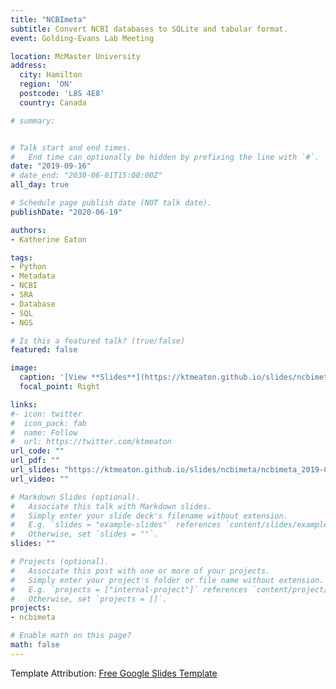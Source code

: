 ```yaml
---
title: "NCBImeta"
subtitle: Convert NCBI databases to SQLite and tabular format.
event: Golding-Evans Lab Meeting

location: McMaster University
address:
  city: Hamilton
  region: 'ON'
  postcode: 'L8S 4E8'
  country: Canada

# summary:


# Talk start and end times.
#   End time can optionally be hidden by prefixing the line with `#`.
date: "2019-09-16"
# date_end: "2030-06-01T15:00:00Z"
all_day: true

# Schedule page publish date (NOT talk date).
publishDate: "2020-06-19"

authors:
- Katherine Eaton

tags:
- Python
- Metadata
- NCBI
- SRA
- Database
- SQL
- NGS

# Is this a featured talk? (true/false)
featured: false

image:
  caption: '[View **Slides**](https://ktmeaton.github.io/slides/ncbimeta/ncbimeta_2019-09-16.pdf)'
  focal_point: Right

links:
#- icon: twitter
#  icon_pack: fab
#  name: Follow
#  url: https://twitter.com/ktmeaton
url_code: ""
url_pdf: ""
url_slides: "https://ktmeaton.github.io/slides/ncbimeta/ncbimeta_2019-09-16.pdf"
url_video: ""

# Markdown Slides (optional).
#   Associate this talk with Markdown slides.
#   Simply enter your slide deck's filename without extension.
#   E.g. `slides = "example-slides"` references `content/slides/example-slides.md`.
#   Otherwise, set `slides = ""`.
slides: ""

# Projects (optional).
#   Associate this post with one or more of your projects.
#   Simply enter your project's folder or file name without extension.
#   E.g. `projects = ["internal-project"]` references `content/project/deep-learning/index.md`.
#   Otherwise, set `projects = []`.
projects:
- ncbimeta

# Enable math on this page?
math: false
---
```

Template Attribution: [Free Google Slides Template](https://freegoogleslidestemplates.com/)
